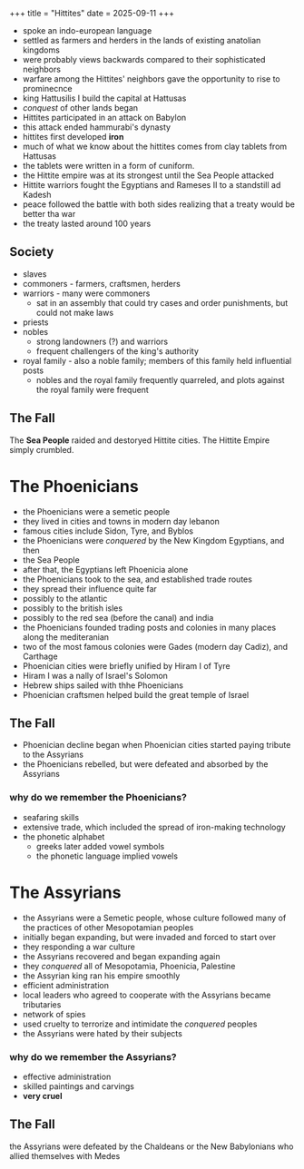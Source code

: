 +++
title = "Hittites"
date = 2025-09-11
+++

* spoke an indo-european language
* settled as farmers and herders in the lands of existing anatolian kingdoms
* were probably views backwards compared to their sophisticated neighbors
* warfare among the Hittites' neighbors gave the opportunity to rise to prominecnce
* king Hattusilis I build the capital at Hattusas
* _conquest_ of other lands began
* Hittites participated in an attack on Babylon
* this attack ended hammurabi's dynasty
* hittites first developed **iron**
* much of what we know about the hittites comes from clay tablets from Hattusas
* the tablets were written in a form of cuniform.
* the Hittite empire was at its strongest until the Sea People attacked
* Hittite warriors fought the Egyptians and Rameses II to a standstill ad Kadesh
* peace followed the battle with both sides realizing that a treaty would be better tha war
* the treaty lasted around 100 years
## Society
* slaves
* commoners - farmers, craftsmen, herders
* warriors - many were commoners
    * sat in an assembly that could try cases and order punishments, but could not make laws
* priests
* nobles
    * strong landowners (?) and warriors
    * frequent challengers of the king's authority
* royal family - also a noble family; members of this family held influential posts
    * nobles and the royal family frequently quarreled, and plots against the royal family were frequent
## The Fall
The **Sea People** raided and destoryed Hittite cities.
The Hittite Empire simply crumbled.

# The Phoenicians
* the Phoenicians were a semetic people
* they lived in cities and towns in modern day lebanon
* famous cities include Sidon, Tyre, and Byblos
* the Phoenicians were _conquered_ by the New Kingdom Egyptians, and then
* the Sea People
* after that, the Egyptians left Phoenicia alone
* the Phoenicians took to the sea, and established trade routes
* they spread their influence quite far
* possibly to the atlantic
* possibly to the british isles
* possibly to the red sea (before the canal) and india
* the Phoenicians founded trading posts and colonies in many places along the mediteranian
* two of the most famous colonies were Gades (modern day Cadiz), and Carthage
* Phoenician cities were briefly unified by Hiram I of Tyre
* Hiram I was a nally of Israel's Solomon
* Hebrew ships sailed with thhe Phoenicians
* Phoenician craftsmen helped build the great temple of Israel
## The Fall
* Phoenician decline began when Phoenician cities started paying tribute to the Assyrians
* the Phoenicians rebelled, but were defeated and absorbed by the Assyrians

### why do we remember the Phoenicians?
* seafaring skills
* extensive trade, which included the spread of iron-making technology
* the phonetic alphabet
    * greeks later added vowel symbols
    * the phonetic language implied vowels

# The Assyrians
* the Assyrians were a Semetic people, whose culture followed many of the practices of other Mesopotamian peoples
* initially began expanding, but were invaded and forced to start over
* they responding a war culture
* the Assyrians recovered and began expanding again
* they _conquered_ all of Mesopotamia, Phoenicia, Palestine
* the Assyrian king ran his empire smoothly
* efficient administration
* local leaders who agreed to cooperate with the Assyrians became tributaries
* network of spies
* used cruelty to terrorize and intimidate the _conquered_ peoples
* the Assyrians were hated by their subjects

### why do we remember the Assyrians?
* effective administration
* skilled paintings and carvings
* **very cruel**

## The Fall
the Assyrians were defeated by the Chaldeans or the New Babylonians who allied themselves with Medes
